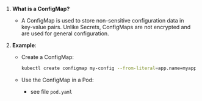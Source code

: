 1. **What is a ConfigMap?**
   - A ConfigMap is used to store non-sensitive configuration data in key-value pairs. Unlike Secrets, ConfigMaps are not encrypted and are used for general configuration.

2. **Example**:
   - Create a ConfigMap:
     ```bash
     kubectl create configmap my-config --from-literal=app.name=myapp --from-literal=app.version=1.0
     ```

   - Use the ConfigMap in a Pod:
     - see file `pod.yaml`